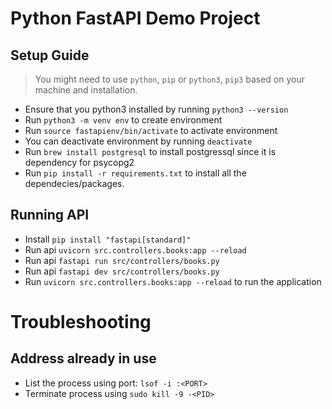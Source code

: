 # Python FastAPI Demo Project

## Setup Guide

> You might need to use `python`, `pip` or `python3`, `pip3` based on your machine and installation.

- Ensure that you python3 installed by running `python3 --version`
- Run `python3 -m venv env` to create environment
- Run `source fastapienv/bin/activate` to activate environment
- You can deactivate environment by running `deactivate`
- Run `brew install postgresql` to install postgressql since it is dependency for psycopg2
- Run `pip install -r requirements.txt` to install all the dependecies/packages.

## Running API

- Install `pip install "fastapi[standard]"`
- Run api `uvicorn src.controllers.books:app --reload`
- Run api `fastapi run src/controllers/books.py`
- Run api `fastapi dev src/controllers/books.py`
- Run `uvicorn src.controllers.books:app --reload` to run the application

# Troubleshooting

## Address already in use

- List the process using port: `lsof -i :<PORT>`
- Terminate process using `sudo kill -9 -<PID>`
